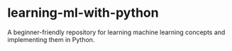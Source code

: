 # learning-ml-with-python
A beginner-friendly repository for learning machine learning concepts and implementing them in Python.
